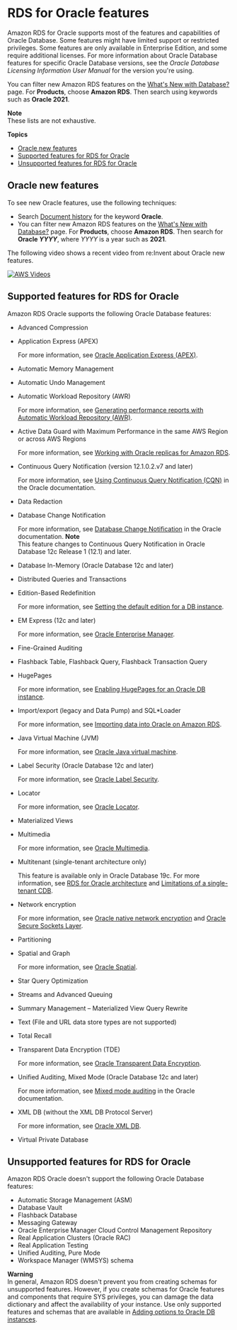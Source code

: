 # RDS for Oracle features<a name="Oracle.Concepts.FeatureSupport"></a>

Amazon RDS for Oracle supports most of the features and capabilities of Oracle Database\. Some features might have limited support or restricted privileges\. Some features are only available in Enterprise Edition, and some require additional licenses\. For more information about Oracle Database features for specific Oracle Database versions, see the *Oracle Database Licensing Information User Manual* for the version you're using\.

You can filter new Amazon RDS features on the [What's New with Database?](http://aws.amazon.com/about-aws/whats-new/database/) page\. For **Products**, choose **Amazon RDS**\. Then search using keywords such as **Oracle 2021**\.

**Note**  
These lists are not exhaustive\.

**Topics**
+ [Oracle new features](#Oracle.Concepts.FeatureSupport.new)
+ [Supported features for RDS for Oracle](#Oracle.Concepts.FeatureSupport.supported)
+ [Unsupported features for RDS for Oracle](#Oracle.Concepts.FeatureSupport.unsupported)

## Oracle new features<a name="Oracle.Concepts.FeatureSupport.new"></a>

To see new Oracle features, use the following techniques:
+ Search [Document history](WhatsNew.md) for the keyword **Oracle**\.
+ You can filter new Amazon RDS features on the [What's New with Database?](http://aws.amazon.com/about-aws/whats-new/database/) page\. For **Products**, choose **Amazon RDS**\. Then search for **Oracle *YYYY***, where *YYYY* is a year such as **2021**\.

The following video shows a recent video from re:Invent about Oracle new features\.

[![AWS Videos](http://img.youtube.com/vi/GzXPHtS-PoA/0.jpg)](http://www.youtube.com/watch?v=GzXPHtS-PoA)

## Supported features for RDS for Oracle<a name="Oracle.Concepts.FeatureSupport.supported"></a>

Amazon RDS Oracle supports the following Oracle Database features:
+ Advanced Compression
+ Application Express \(APEX\)

  For more information, see [Oracle Application Express \(APEX\)](Appendix.Oracle.Options.APEX.md)\.
+ Automatic Memory Management
+ Automatic Undo Management
+ Automatic Workload Repository \(AWR\)

  For more information, see [Generating performance reports with Automatic Workload Repository \(AWR\)](Appendix.Oracle.CommonDBATasks.Database.md#Appendix.Oracle.CommonDBATasks.AWR)\.
+ Active Data Guard with Maximum Performance in the same AWS Region or across AWS Regions

  For more information, see [Working with Oracle replicas for Amazon RDS](oracle-read-replicas.md)\.
+ Continuous Query Notification \(version 12\.1\.0\.2\.v7 and later\)

  For more information, see [ Using Continuous Query Notification \(CQN\)](https://docs.oracle.com/en/database/oracle/oracle-database/19/adfns/cqn.html#GUID-373BAF72-3E63-42FE-8BEA-8A2AEFBF1C35) in the Oracle documentation\.
+ Data Redaction
+ Database Change Notification

  For more information, see [ Database Change Notification](https://docs.oracle.com/cd/E11882_01/java.112/e16548/dbchgnf.htm#JJDBC28815) in the Oracle documentation\.
**Note**  
This feature changes to Continuous Query Notification in Oracle Database 12c Release 1 \(12\.1\) and later\.
+ Database In\-Memory \(Oracle Database 12c and later\)
+ Distributed Queries and Transactions
+ Edition\-Based Redefinition

  For more information, see [Setting the default edition for a DB instance](Appendix.Oracle.CommonDBATasks.Database.md#Appendix.Oracle.CommonDBATasks.DefaultEdition)\.
+ EM Express \(12c and later\)

  For more information, see [Oracle Enterprise Manager](Oracle.Options.OEM.md)\.
+ Fine\-Grained Auditing
+ Flashback Table, Flashback Query, Flashback Transaction Query
+ HugePages

  For more information, see [Enabling HugePages for an Oracle DB instance](Appendix.Oracle.CommonDBATasks.Misc.md#Oracle.Concepts.HugePages)\.
+ Import/export \(legacy and Data Pump\) and SQL\*Loader

  For more information, see [Importing data into Oracle on Amazon RDS](Oracle.Procedural.Importing.md)\.
+ Java Virtual Machine \(JVM\)

  For more information, see [Oracle Java virtual machine](oracle-options-java.md)\.
+ Label Security \(Oracle Database 12c and later\)

  For more information, see [Oracle Label Security](Oracle.Options.OLS.md)\.
+ Locator

  For more information, see [Oracle Locator](Oracle.Options.Locator.md)\.
+ Materialized Views
+ Multimedia

  For more information, see [Oracle Multimedia](Oracle.Options.Multimedia.md)\.
+ Multitenant \(single\-tenant architecture only\)

  This feature is available only in Oracle Database 19c\. For more information, see [RDS for Oracle architecture](Oracle.Concepts.single-tenant.md) and [Limitations of a single\-tenant CDB](Oracle.Concepts.limitations.md#Oracle.Concepts.single-tenant-limitations)\.
+ Network encryption

  For more information, see [Oracle native network encryption](Appendix.Oracle.Options.NetworkEncryption.md) and [Oracle Secure Sockets Layer](Appendix.Oracle.Options.SSL.md)\.
+ Partitioning
+ Spatial and Graph

  For more information, see [Oracle Spatial](Oracle.Options.Spatial.md)\.
+ Star Query Optimization
+ Streams and Advanced Queuing
+ Summary Management – Materialized View Query Rewrite
+ Text \(File and URL data store types are not supported\)
+ Total Recall
+ Transparent Data Encryption \(TDE\)

  For more information, see [Oracle Transparent Data Encryption](Appendix.Oracle.Options.AdvSecurity.md)\.
+ Unified Auditing, Mixed Mode \(Oracle Database 12c and later\)

  For more information, see [ Mixed mode auditing](https://docs.oracle.com/en/database/oracle/oracle-database/12.2/dbseg/introduction-to-auditing.html#GUID-4A3AEFC3-5422-4320-A048-8219EC96EAC1) in the Oracle documentation\.
+ XML DB \(without the XML DB Protocol Server\)

  For more information, see [Oracle XML DB](Appendix.Oracle.Options.XMLDB.md)\.
+ Virtual Private Database

## Unsupported features for RDS for Oracle<a name="Oracle.Concepts.FeatureSupport.unsupported"></a>

Amazon RDS Oracle doesn't support the following Oracle Database features:
+ Automatic Storage Management \(ASM\)
+ Database Vault
+ Flashback Database
+ Messaging Gateway
+ Oracle Enterprise Manager Cloud Control Management Repository
+ Real Application Clusters \(Oracle RAC\)
+ Real Application Testing
+ Unified Auditing, Pure Mode
+ Workspace Manager \(WMSYS\) schema

**Warning**  
In general, Amazon RDS doesn't prevent you from creating schemas for unsupported features\. However, if you create schemas for Oracle features and components that require SYS privileges, you can damage the data dictionary and affect the availability of your instance\. Use only supported features and schemas that are available in [Adding options to Oracle DB instances](Appendix.Oracle.Options.md)\.